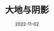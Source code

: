 ---
title: "大地与阴影"
date: "2022-11-02"
price: "20.00"
theaters: ["北京大学百周年纪念讲堂"]
remark: ['原声影片・中文字幕']
---